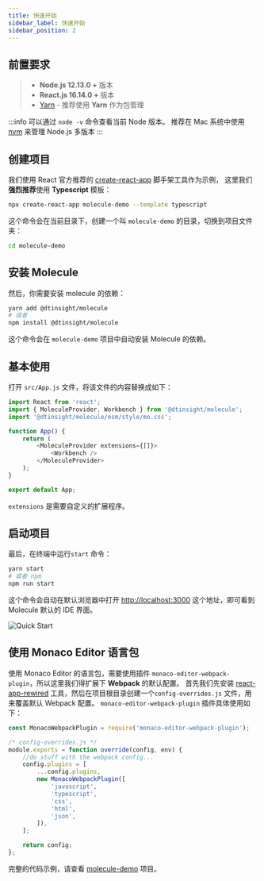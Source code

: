 ```yaml
---
title: 快速开始
sidebar_label: 快速开始
sidebar_position: 2
---
```


## 前置要求

> -   **Node.js 12.13.0 +** 版本
> -   **React.js 16.14.0 +** 版本
> -   [Yarn](https://yarnpkg.com/en/) - 推荐使用 **Yarn** 作为包管理

:::info
可以通过 `node -v` 命令查看当前 Node 版本。 推荐在 Mac 系统中使用 [nvm](https://github.com/nvm-sh/nvm) 来管理 Node.js 多版本
:::

## 创建项目

我们使用 React 官方推荐的 [create-react-app](https://github.com/facebook/create-react-app) 脚手架工具作为示例，
这里我们**强烈推荐**使用 **Typescript** 模板：

```bash
npx create-react-app molecule-demo --template typescript
```

这个命令会在当前目录下，创建一个叫 `molecule-demo` 的目录，切换到项目文件夹：

```bash
cd molecule-demo
```

## 安装 Molecule

然后，你需要安装 molecule 的依赖：

```bash
yarn add @dtinsight/molecule
# 或者
npm install @dtinsight/molecule
```

这个命令会在 `molecule-demo` 项目中自动安装 Molecule 的依赖。

## 基本使用

打开 `src/App.js` 文件，将该文件的内容替换成如下：

```js title="src/App.js"
import React from 'react';
import { MoleculeProvider, Workbench } from '@dtinsight/molecule';
import '@dtinsight/molecule/esm/style/mo.css';

function App() {
    return (
        <MoleculeProvider extensions={[]}>
            <Workbench />
        </MoleculeProvider>
    );
}

export default App;
```

`extensions` 是需要自定义的扩展程序。

## 启动项目

最后，在终端中运行`start` 命令：

```bash
yarn start
# 或者 npm
npm run start
```

这个命令会自动在默认浏览器中打开 [http://localhost:3000](http://localhost:3000) 这个地址，即可看到 Molecule 默认的 IDE 界面。

![Quick Start](/img/molecule.png)

## 使用 Monaco Editor 语言包

使用 Monaco Editor 的语言包，需要使用插件 `monaco-editor-webpack-plugin`，所以这里我们得扩展下 **Webpack** 的默认配置。
首先我们先安装 [react-app-rewired](https://github.com/timarney/react-app-rewired) 工具，然后在项目根目录创建一个`config-overrides.js` 文件，用来覆盖默认 Webpack 配置。 `monaco-editor-webpack-plugin` 插件具体使用如下：

```js title="config-overrides.js"
const MonacoWebpackPlugin = require('monaco-editor-webpack-plugin');

/* config-overrides.js */
module.exports = function override(config, env) {
    //do stuff with the webpack config...
    config.plugins = [
        ...config.plugins,
        new MonacoWebpackPlugin([
            'javascript',
            'typescript',
            'css',
            'html',
            'json',
        ]),
    ];

    return config;
};
```

完整的代码示例，请查看 [molecule-demo](https://github.com/DTStack/molecule-examples/tree/main/packages/molecule-demo) 项目。
